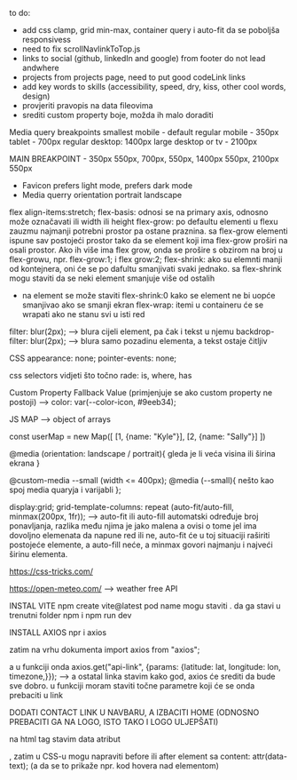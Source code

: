 to do:

-   add css clamp, grid min-max, container query i auto-fit da se poboljša responsivess
-   need to fix scrollNavlinkToTop.js
-   links to social (github, linkedIn and google) from footer do not lead andwhere
-   projects from projects page, need to put good codeLink links
-   add key words to skills (accessibility, speed, dry, kiss, other cool words, design)
-   provjeriti pravopis na data fileovima
-   srediti custom property boje, možda ih malo doraditi

Media query breakpoints
smallest mobile - default
regular mobile - 350px
tablet - 700px
regular desktop: 1400px
large desktop or tv - 2100px

MAIN BREAKPOINT - 350px 550px, 700px, 550px, 1400px 550px, 2100px 550px

-   Favicon prefers light mode, prefers dark mode
-   Media querry orientation portrait landscape

flex
align-items:stretch;
flex-basis: odnosi se na primary axis, odnosno može označavati ili width ili height
flex-grow: po defaultu elementi u flexu zauzmu najmanji potrebni prostor pa ostane praznina. sa flex-grow elementi ispune sav postojeći prostor tako da se element koji ima flex-grow proširi na osali prostor. Ako ih više ima flex grow, onda se prošire s obzirom na broj u flex-growu, npr. flex-grow:1; i flex grow:2;
flex-shrink: ako su elemnti manji od kontejnera, oni će se po dafultu smanjivati svaki jednako. sa flex-shrink mogu staviti da se neki element smanjuje više od ostalih

-   na element se može staviti flex-shrink:0 kako se element ne bi uopće smanjivao ako se smanji ekran
    flex-wrap: itemi u containeru će se wrapati ako ne stanu svi u isti red

filter: blur(2px); --> blura cijeli element, pa čak i tekst u njemu
backdrop-filter: blur(2px); --> blura samo pozadinu elementa, a tekst ostaje čitljiv

CSS
appearance: none;
pointer-events: none;

css selectors vidjeti što točno rade: is, where, has

Custom Property Fallback Value (primjenjuje se ako custom property ne postoji) --> color: var(--color-icon, #9eeb34);

JS MAP --> object of arrays

const userMap = new Map([
[1, {name: "Kyle"}],
[2, {name: "Sally"}]
])

@media (orientation: landscape / portrait){ gleda je li veća visina ili širina ekrana }

@custom-media --small (width <= 400px);
@media (--small){ nešto kao spoj media quaryja i varijabli };

display:grid;
grid-template-columns: repeat (auto-fit/auto-fill, minmax(200px, 1fr)); --> auto-fit ili auto-fill automatski određuje broj ponavljanja, razlika među njima je jako malena a ovisi o tome jel ima dovoljno elemenata da napune red ili ne, auto-fit će u toj situaciji raširiti postojeće elemente, a auto-fill neće, a minmax govori najmanju i najveći širinu elementa.

https://css-tricks.com/

https://open-meteo.com/ --> weather free API

INSTAL VITE
npm create vite@latest
pod name mogu staviti . da ga stavi u trenutni folder
npm i
npm run dev

INSTALL AXIOS
npr i axios

zatim na vrhu dokumenta
import axios from "axios";

a u funkciji onda
axios.get("api-link", {params: {latitude: lat, longitude: lon, timezone,}}); --> a ostatal linka stavim kako god, axios će srediti da bude sve dobro. u funkciji moram staviti točne parametre koji će se onda prebaciti u link

<div className={`nekaKlasa ${nekiIf ? "true" : "false"}`}></div>

DODATI CONTACT LINK U NAVBARU, A IZBACITI HOME (ODNOSNO PREBACITI GA NA LOGO, ISTO TAKO I LOGO ULJEPŠATI)

na html tag stavim data atribut <div data-text="nešto">, zatim u CSS-u mogu napraviti before ili after element sa content: attr(data-text); (a da se to prikaže npr. kod hovera nad elementom)
